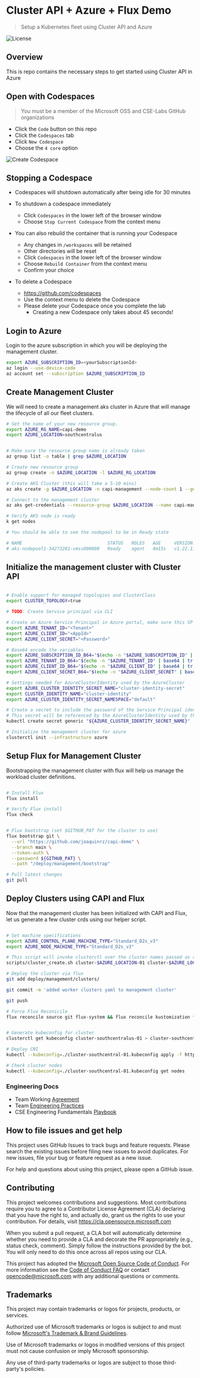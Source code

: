# Cluster API + Azure + Flux Demo

> Setup a Kubernetes fleet using Cluster API and Azure

![License](https://img.shields.io/badge/license-MIT-green.svg)

## Overview

This is repo contains the necessary steps to get started using Cluster API in Azure

## Open with Codespaces

> You must be a member of the Microsoft OSS and CSE-Labs GitHub organizations

- Click the `Code` button on this repo
- Click the `Codespaces` tab
- Click `New Codespace`
- Choose the `4 core` option

![Create Codespace](./images/OpenWithCodespaces.jpg)

## Stopping a Codespace

- Codespaces will shutdown automatically after being idle for 30 minutes
- To shutdown a codespace immediately
  - Click `Codespaces` in the lower left of the browser window
  - Choose `Stop Current Codespace` from the context menu

- You can also rebuild the container that is running your Codespace
  - Any changes in `/workspaces` will be retained
  - Other directories will be reset
  - Click `Codespaces` in the lower left of the browser window
  - Choose `Rebuild Container` from the context menu
  - Confirm your choice

- To delete a Codespace
  - <https://github.com/codespaces>
  - Use the context menu to delete the Codespace
  - Please delete your Codespace once you complete the lab
    - Creating a new Codespace only takes about 45 seconds!

## Login to Azure

Login to the azure subscription in which you will be deploying the management cluster.

```bash
export AZURE_SUBSCRIPTION_ID=<yourSubscriptionId>
az login --use-device-code
az account set --subscription $AZURE_SUBSCRIPTION_ID

```

## Create Management Cluster

We will need to create a management aks cluster in Azure that will manage the lifecycle of all our fleet clusters.

```bash
# Set the name of your new resource group.
export AZURE_RG_NAME=capi-demo
export AZURE_LOCATION=southcentralus


# Make sure the resource group name is already taken
az group list -o table | grep $AZURE_LOCATION

# Create new resource group
az group create -n $AZURE_LOCATION -l $AZURE_RG_LOCATION

# Create AKS Cluster (this will take a 5-10 mins)
az aks create -g $AZURE_LOCATION -n capi-management --node-count 1 --generate-ssh-keys

# Connect to the management cluster
az aks get-credentials --resource-group $AZURE_LOCATION --name capi-management

# Verify AKS node is ready
k get nodes

# You should be able to see the nodepool to be in Ready state

# NAME                                STATUS   ROLES   AGE     VERSION
# aks-nodepool1-34273201-vmss000000   Ready    agent   4m15s   v1.22.11
```

## Initialize the management cluster with Cluster API

```bash

# Enable support for managed topologies and ClusterClass
export CLUSTER_TOPOLOGY=true

# TODO: Create Service principal via CLI

# Create an Azure Service Principal in Azure portal, make sure this SP has access to the resource group
export AZURE_TENANT_ID="<Tenant>"
export AZURE_CLIENT_ID="<AppId>"
export AZURE_CLIENT_SECRET="<Password>"

# Base64 encode the variables
export AZURE_SUBSCRIPTION_ID_B64="$(echo -n "$AZURE_SUBSCRIPTION_ID" | base64 | tr -d '\n')"
export AZURE_TENANT_ID_B64="$(echo -n "$AZURE_TENANT_ID" | base64 | tr -d '\n')"
export AZURE_CLIENT_ID_B64="$(echo -n "$AZURE_CLIENT_ID" | base64 | tr -d '\n')"
export AZURE_CLIENT_SECRET_B64="$(echo -n "$AZURE_CLIENT_SECRET" | base64 | tr -d '\n')"

# Settings needed for AzureClusterIdentity used by the AzureCluster
export AZURE_CLUSTER_IDENTITY_SECRET_NAME="cluster-identity-secret"
export CLUSTER_IDENTITY_NAME="cluster-identity"
export AZURE_CLUSTER_IDENTITY_SECRET_NAMESPACE="default"

# Create a secret to include the password of the Service Principal identity created in Azure
# This secret will be referenced by the AzureClusterIdentity used by the AzureCluster
kubectl create secret generic "${AZURE_CLUSTER_IDENTITY_SECRET_NAME}" --from-literal=clientSecret="${AZURE_CLIENT_SECRET}"

# Initialize the management cluster for azure
clusterctl init --infrastructure azure

```

## Setup Flux for Management Cluster

Bootstrapping the management cluster with flux will help us manage the workload cluster definitions.

```bash

# Install Flux
flux install

# Verify Flux install
flux check


# Flux bootstrap (set $GITHUB_PAT for the cluster to use)
flux bootstrap git \
  --url "https://github.com/joaquinrz/capi-demo" \
  --branch main \
  --token-auth \
  --password ${GITHUB_PAT} \
  --path "/deploy/management/bootstrap"

# Pull latest changes
git pull
```

## Deploy Clusters using CAPI and Flux

Now that the management cluster has been initialized with CAPI and Flux, let us generate a few cluster crds using our helper script.

```bash

# Set machine specifications
export AZURE_CONTROL_PLANE_MACHINE_TYPE="Standard_D2s_v3"
export AZURE_NODE_MACHINE_TYPE="Standard_D2s_v3"

# This script will invoke clusterctl over the cluster names passed as arguments and generate their respective yamls
scripts/cluster_create.sh cluster-$AZURE_LOCATION-01 cluster-$AZURE_LOCATION-02 cluster-$AZURE_LOCATION-03

# Deploy the cluster via flux
git add deploy/management/clusters/

git commit -m 'added worker clusters yaml to management cluster'

git push

# Force Flux Reconicile
flux reconcile source git flux-system && flux reconcile kustomization flux-system


# Generate kubeconfig for cluster
clusterctl get kubeconfig cluster-southcentralus-01 > cluster-southcentralus-01.kubeconfig

# Deploy CNI
kubectl --kubeconfig=./cluster-southcentral-01.kubeconfig apply -f https://raw.githubusercontent.com/kubernetes-sigs/cluster-api-provider-azure/main/templates/addons/calico.yaml

# Check cluster nodes
kubectl --kubeconfig=./cluster-southcentral-01.kubeconfig get nodes


```

### Engineering Docs

- Team Working [Agreement](.github/WorkingAgreement.md)
- Team [Engineering Practices](.github/EngineeringPractices.md)
- CSE Engineering Fundamentals [Playbook](https://github.com/Microsoft/code-with-engineering-playbook)

## How to file issues and get help

This project uses GitHub Issues to track bugs and feature requests. Please search the existing issues before filing new issues to avoid duplicates. For new issues, file your bug or feature request as a new issue.

For help and questions about using this project, please open a GitHub issue.

## Contributing

This project welcomes contributions and suggestions.  Most contributions require you to agree to a Contributor License Agreement (CLA) declaring that you have the right to, and actually do, grant us the rights to use your contribution. For details, visit <https://cla.opensource.microsoft.com>

When you submit a pull request, a CLA bot will automatically determine whether you need to provide a CLA and decorate the PR appropriately (e.g., status check, comment). Simply follow the instructions provided by the bot. You will only need to do this once across all repos using our CLA.

This project has adopted the [Microsoft Open Source Code of Conduct](https://opensource.microsoft.com/codeofconduct/). For more information see the [Code of Conduct FAQ](https://opensource.microsoft.com/codeofconduct/faq/) or contact [opencode@microsoft.com](mailto:opencode@microsoft.com) with any additional questions or comments.

## Trademarks

This project may contain trademarks or logos for projects, products, or services.

Authorized use of Microsoft trademarks or logos is subject to and must follow [Microsoft's Trademark & Brand Guidelines](https://www.microsoft.com/en-us/legal/intellectualproperty/trademarks/usage/general).

Use of Microsoft trademarks or logos in modified versions of this project must not cause confusion or imply Microsoft sponsorship.

Any use of third-party trademarks or logos are subject to those third-party's policies.
